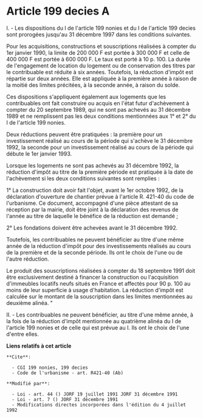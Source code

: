 # Article 199 decies A

I. - Les dispositions du I de l'article 199 nonies et du I de l'article 199 decies sont prorogées jusqu'au 31 décembre 1997
dans les conditions suivantes.

Pour les acquisitions, constructions et souscriptions réalisées à compter du 1er janvier 1990, la limite de 200 000 F est
portée à 300 000 F et celle de 400 000 F est portée à 600 000 F. Le taux est porté à 10 p. 100. La durée de l'engagement de
location du logement ou de conservation des titres par le contribuable est réduite à six années. Toutefois, la réduction
d'impôt est répartie sur deux années. Elle est appliquée à la première année à raison de la moitié des limites précitées, à
la seconde année, à raison du solde.

Ces dispositions s'appliquent également aux logements que les contribuables ont fait construire ou acquis en l'état futur
d'achèvement à compter du 20 septembre 1989, qui ne sont pas achevés au 31 décembre 1989 et ne remplissent pas les deux
conditions mentionnées aux 1° et 2° du I de l'article 199 nonies.

Deux réductions peuvent être pratiquées : la première pour un investissement réalisé au cours de la période qui s'achève le
31 décembre 1992, la seconde pour un investissement réalisé au cours de la période qui débute le 1er janvier 1993.

Lorsque les logements ne sont pas achevés au 31 décembre 1992, la réduction d'impôt au titre de la première période est
pratiquée à la date de l'achèvement si les deux conditions suivantes sont remplies :

1° La construction doit avoir fait l'objet, avant le 1er octobre 1992, de la déclaration d'ouverture de chantier prévue à
l'article R. 421-40 du code de l'urbanisme. Ce document, accompagné d'une pièce attestant de sa réception par la mairie, doit
être joint à la déclaration des revenus de l'année au titre de laquelle le bénéfice de la réduction est demandé ;

2° Les fondations doivent être achevées avant le 31 décembre 1992.

Toutefois, les contribuables ne peuvent bénéficier au titre d'une même année de la réduction d'impôt pour des investissements
réalisés au cours de la première et de la seconde période. Ils ont le choix de l'une ou de l'autre réduction.

Le produit des souscriptions réalisées à compter du 18 septembre 1991 doit être exclusivement destiné à financer la
construction ou l'acquisition d'immeubles locatifs neufs situés en France et affectés pour 90 p. 100 au moins de leur
superficie à usage d'habitation. La réduction d'impôt est calculée sur le montant de la souscription dans les limites
mentionnées au deuxième alinéa. "

II. - Les contribuables ne peuvent bénéficier, au titre d'une même année, à la fois de la réduction d'impôt mentionnée au
quatrième alinéa du I de l'article 199 nonies et de celle qui est prévue au I. Ils ont le choix de l'une d'entre elles.

**Liens relatifs à cet article**

	**Cite**:

	  - CGI 199 nonies, 199 decies
	  - Code de l'urbanisme - art. R421-40 (Ab)

	**Modifié par**:

	  - Loi - art. 44 () JORF 19 juillet 1991 JORF 31 décembre 1991
	  - Loi - art. 7 () JORF 31 décembre 1991
	  - Modifications directes incorporées dans l'édition du 4 juillet 1992
